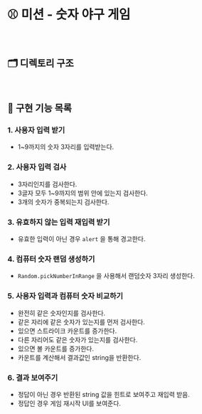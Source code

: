 # ⚾ 미션 - 숫자 야구 게임

<br>

## 🗂 디렉토리 구조

<br>

## 📝 구현 기능 목록

### 1. 사용자 입력 받기
  - 1~9까지의 숫자 3자리를 입력받는다.

### 2. 사용자 입력 검사
  - 3자리인지를 검사한다.
  - 3글자 모두 1~9까지의 범위 안에 있는지 검사한다.
  - 3개의 숫자가 중복되는지 검사한다.

### 3. 유효하지 않는 입력 재입력 받기
  - 유효한 입력이 아닌 경우 `alert` 을 통해 경고한다.

### 4. 컴퓨터 숫자 랜덤 생성하기
  - `Random.pickNumberInRange` 을 사용해서 랜덤숫자 3자리 생성한다.
  
### 5. 사용자 입력과 컴퓨터 숫자 비교하기
  - 완전히 같은 숫자인지를 검사한다.
  - 같은 자리에 같은 숫자가 있는지를 먼저 검사한다.
  - 있으면 스트라이크 카운트를 증가한다.
  - 다른 자리어도 같은 숫자가 있는지를 검사한다.
  - 있으면 볼 카운트를 증가한다.
  - 카운트를 계산해서 결과값인 string을 반환한다.

### 6. 결과 보여주기
  - 정답이 아닌 경우 반환된 string 값을 힌트로 보여주고 재입력 받음.
  - 정답인 경우 게임 재시작 UI를 보여준다.